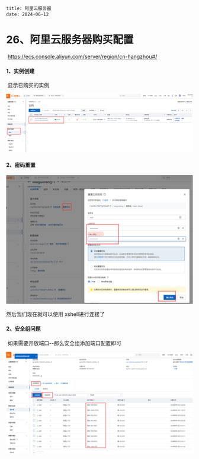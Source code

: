 ```
title: 阿里云服务器
date: 2024-06-12
```





# 26、阿里云服务器购买配置

​	https://ecs.console.aliyun.com/server/region/cn-hangzhou#/



#### 1、实例创建

​	显示已购买的实例



![image-20240613095843611](./../../../.vuepress/public/images/image-20240613095843611.png)





#### 2、密码重置



![image-20240613100416167](./../../../.vuepress/public/images/image-20240613100416167.png)





 然后我们现在就可以使用 xshell进行连接了





#### 	2、安全组问题

​		如果需要开放端口--那么安全组添加端口配置即可



![image-20240617111252715](./../../../.vuepress/public/images/image-20240617111252715.png)



































